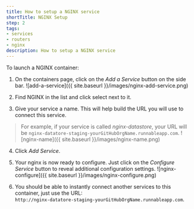 ```yaml
---
title: How to setup a NGINX service
shortTitle: NGINX Setup
step: 2
tags:
- services
- routers
- nginx
description: How to setup a NGINX service
---
```


To launch a NGINX container:

1. On the containers page, click on the *Add a Service* button on the side bar.
  ![add-a-service]({{ site.baseurl }}/images/nginx-add-service.png)

2. Find NGINX in the list and click select next to it.

3. Give your service a name. This will help build the URL you will use to connect this service. 
  > For example, if your service is called *nginx-datastore*, your URL will be `nginx-datatore-staging-yourGitHubOrgName.runnableapp.com`.
  ![nginx-name]({{ site.baseurl }}/images/nginx-name.png)

4. Click *Add Service*.

5. Your nginx is now ready to configure. Just click on the *Configure Service* button to reveal additional configuration settings.
  ![nginx-configure]({{ site.baseurl }}/images/nginx-configure.png)

6. You should be able to instantly connect another services to this container, just use the URL:  
    `http://nginx-datatore-staging-yourGitHubOrgName.runnableapp.com`.

